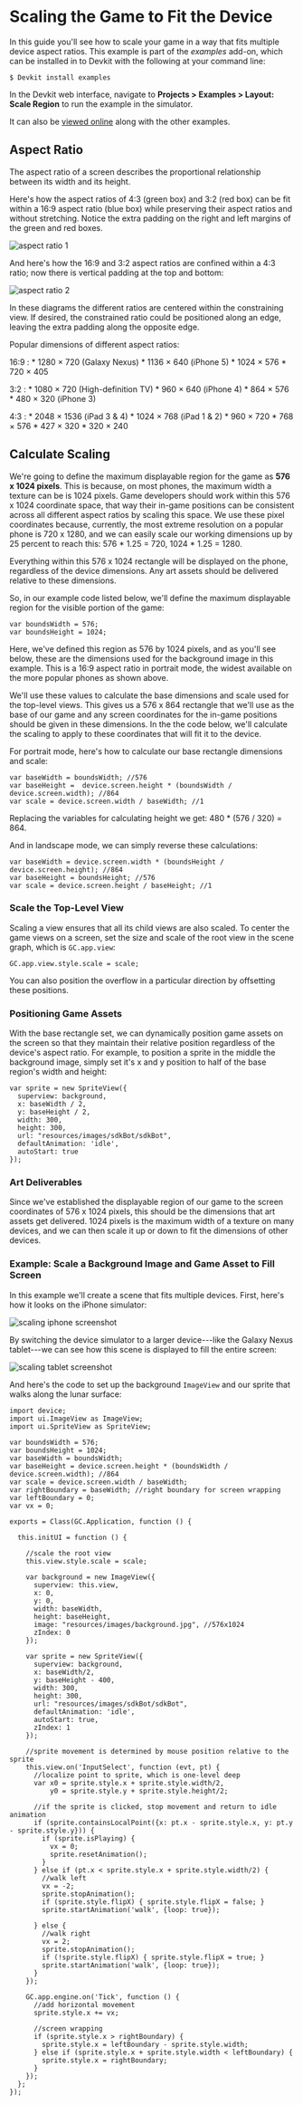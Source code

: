 # Scaling the Game to Fit the Device

In this guide you'll see how to scale your game in a way
that fits multiple device aspect ratios. This example is
part of the *examples* add-on, which can be installed in to
Devkit with the following at your command line:

~~~
$ Devkit install examples
~~~

In the Devkit web interface, navigate to **Projects >
Examples > Layout: Scale Region** to run the example in the simulator.

It can also be [viewed online](../example/basics-scalescreen/)
along with the other examples. 

## Aspect Ratio

The aspect ratio of a screen describes the proportional
relationship between its width and its height.

Here's how the aspect ratios of 4:3 (green box) and 3:2 (red
box) can be fit within a 16:9 aspect ratio (blue box) while
preserving their aspect ratios and without stretching. Notice the
extra padding on the right and left margins of the green and
red boxes.

<img src="./assets/scaling/aspect-ratio-1.png" alt="aspect ratio 1" class="screenshot">

And here's how the 16:9 and 3:2 aspect ratios are confined
within a 4:3 ratio; now there is vertical padding at the top
and bottom:

<img src="./assets/scaling/aspect-ratio-2.png" alt="aspect ratio 2" class="screenshot">

In these diagrams the different ratios are centered within
the constraining view. If desired, the constrained ratio
could be positioned along an edge, leaving the extra padding
along the opposite edge.

Popular dimensions of different aspect ratios:

16:9
:    * 1280 × 720 (Galaxy Nexus)
     * 1136 × 640 (iPhone 5)
     * 1024 × 576
     * 720 × 405

3:2
:    * 1080 × 720 (High-definition TV)
     * 960 × 640 (iPhone 4)
     * 864 × 576
     * 480 × 320 (iPhone 3)

4:3
:    * 2048 × 1536 (iPad 3 & 4)
     * 1024 × 768 (iPad 1 & 2)
     * 960 × 720
     * 768 × 576
     * 427 × 320
     * 320 × 240


## Calculate Scaling

We're going to define the maximum displayable region for the
game as **576 x 1024 pixels**. This is because, on most
phones, the maximum width a texture can be is 1024
pixels. Game developers should work within this 576 x 1024
coordinate space, that way their in-game positions can be
consistent across all different aspect ratios by scaling
this space. We use these pixel coordinates because,
currently, the most extreme resolution on a popular phone is
720 x 1280, and we can easily scale our working dimensions up
by 25 percent to reach this: 576 * 1.25 = 720, 1024 * 1.25 = 1280.

Everything within this 576 x 1024 rectangle will be
displayed on the phone, regardless of the device
dimensions. Any art assets should be delivered relative to
these dimensions.

So, in our example code listed below, we'll define the
maximum displayable region for the visible portion of the game:

~~~
var boundsWidth = 576;
var boundsHeight = 1024;
~~~

Here, we've defined this region as 576 by 1024 pixels, and
as you'll see below, these are the dimensions used for the
background image in this example. This is a 16:9 aspect
ratio in portrait mode, the widest available on the more
popular phones as shown above.

We'll use these values to calculate the base dimensions and
scale used for the top-level views. This gives us a 576 x
864 rectangle that we'll use as the base of our game and any
screen coordinates for the in-game positions should be given
in these dimensions. In the the code below, we'll calculate
the scaling to apply to these coordinates that will fit it
to the device.

For portrait mode, here's how to calculate our base
rectangle dimensions and scale:

~~~
var baseWidth = boundsWidth; //576
var baseHeight =  device.screen.height * (boundsWidth / device.screen.width); //864
var scale = device.screen.width / baseWidth; //1
~~~

Replacing the variables for calculating height we get: 480 * (576 / 320) = 864.

And in landscape mode, we can simply reverse these calculations:

~~~
var baseWidth = device.screen.width * (boundsHeight / device.screen.height); //864
var baseHeight = boundsHeight; //576
var scale = device.screen.height / baseHeight; //1
~~~

### Scale the Top-Level View

Scaling a view ensures that all its child views are also
scaled. To center the game views on a screen, set the size
and scale of the root view in the scene graph, which is `GC.app.view`:

~~~
GC.app.view.style.scale = scale;
~~~

You can also position the overflow in a particular direction
by offsetting these positions.


### Positioning Game Assets

With the base rectangle set, we can dynamically position
game assets on the screen so that they maintain their
relative position regardless of the device's aspect
ratio. For example, to position a sprite in the middle the
background image, simply set it's x and y position to half
of the base region's width and height:

~~~
var sprite = new SpriteView({
  superview: background,
  x: baseWidth / 2,
  y: baseHeight / 2,
  width: 300,
  height: 300,
  url: "resources/images/sdkBot/sdkBot",
  defaultAnimation: 'idle',
  autoStart: true
});
~~~


### Art Deliverables

Since we've established the displayable region of our game
to the screen coordinates of 576 x 1024 pixels, this should
be the dimensions that art assets get delivered. 1024
pixels is the maximum width of a texture on many devices,
and we can then scale it up or down to fit the dimensions of
other devices.


### Example: Scale a Background Image and Game Asset to Fill Screen

In this example we'll create a scene that fits multiple
devices. First, here's how it looks on the iPhone simulator:

<img src="./assets/scaling/scale-iphone.png" alt="scaling iphone screenshot" class="screenshot">

By switching the device simulator to a larger device---like
the Galaxy Nexus tablet---we can see how this scene is
displayed to fill the entire screen:

<img src="./assets/scaling/scale-tablet.png" alt="scaling tablet screenshot" class="screenshot">

And here's the code to set up the background `ImageView` and
our sprite that walks along the lunar surface:

~~~
import device;
import ui.ImageView as ImageView;
import ui.SpriteView as SpriteView;

var boundsWidth = 576;
var boundsHeight = 1024;
var baseWidth = boundsWidth;
var baseHeight = device.screen.height * (boundsWidth / device.screen.width); //864
var scale = device.screen.width / baseWidth;
var rightBoundary = baseWidth; //right boundary for screen wrapping
var leftBoundary = 0;
var vx = 0;

exports = Class(GC.Application, function () {

  this.initUI = function () {
    
    //scale the root view
    this.view.style.scale = scale;
    
    var background = new ImageView({
      superview: this.view,
      x: 0,
      y: 0,
      width: baseWidth,
      height: baseHeight,
      image: "resources/images/background.jpg", //576x1024
      zIndex: 0
    });

    var sprite = new SpriteView({
      superview: background,
      x: baseWidth/2,
      y: baseHeight - 400,
      width: 300,
      height: 300,
      url: "resources/images/sdkBot/sdkBot",
      defaultAnimation: 'idle',
      autoStart: true,
      zIndex: 1
    });

    //sprite movement is determined by mouse position relative to the sprite
    this.view.on('InputSelect', function (evt, pt) {
      //localize point to sprite, which is one-level deep
      var x0 = sprite.style.x + sprite.style.width/2,
          y0 = sprite.style.y + sprite.style.height/2;

      //if the sprite is clicked, stop movement and return to idle animation
      if (sprite.containsLocalPoint({x: pt.x - sprite.style.x, y: pt.y - sprite.style.y})) {
        if (sprite.isPlaying) {
          vx = 0;
          sprite.resetAnimation();
        }
      } else if (pt.x < sprite.style.x + sprite.style.width/2) {
        //walk left
        vx = -2;
        sprite.stopAnimation();
        if (sprite.style.flipX) { sprite.style.flipX = false; }
        sprite.startAnimation('walk', {loop: true});
        
      } else {
        //walk right
        vx = 2;
        sprite.stopAnimation();
        if (!sprite.style.flipX) { sprite.style.flipX = true; }
        sprite.startAnimation('walk', {loop: true});
      }
    });

    GC.app.engine.on('Tick', function () {
      //add horizontal movement
      sprite.style.x += vx;

      //screen wrapping
      if (sprite.style.x > rightBoundary) {
        sprite.style.x = leftBoundary - sprite.style.width;
      } else if (sprite.style.x + sprite.style.width < leftBoundary) {
        sprite.style.x = rightBoundary;
      }
    });
  };
});
~~~
